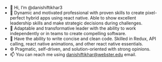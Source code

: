- 👋 Hi, I’m @danishiftikhar3
- 👀 Dynamic and motivated professional with proven skills to create pixel-perfect hybrid apps using react native. Able to show excellent leadership skills and make strategic decisions during challenges. 
- 🌱 Adaptable and transformative leader with the ability to work independently or in teams to create compelling software. 
- 💞️ Have the ability to write concise and clean code. Skilled in Redux, API calling, react native animations, and other react native essentials. 
- ⚙️ Pragmatic, self-driven, and solution-oriented with strong opinions.
- 📫 You can reach me using danishiftikhar@webster.edu email. 
<!---
danishiftikhar3/danishiftikhar3 is a ✨ special ✨ repository because its `README.md` (this file) appears on your GitHub profile.
You can click the Preview link to take a look at your changes.
--->
